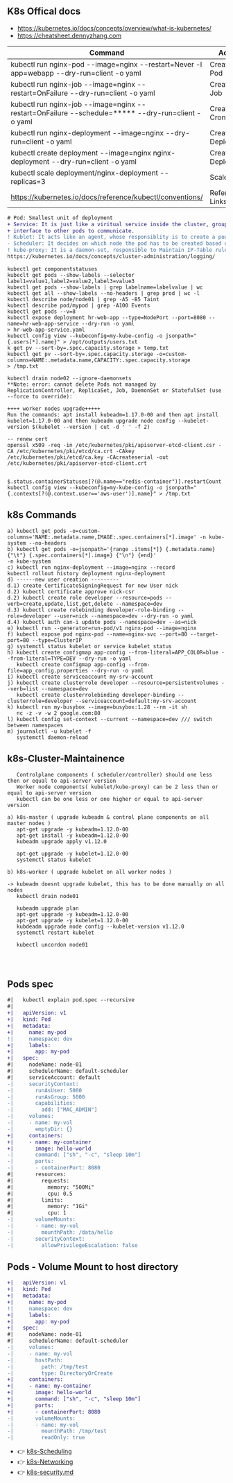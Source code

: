 ## K8s Offical docs
- https://kubernetes.io/docs/concepts/overview/what-is-kubernetes/
- https://cheatsheet.dennyzhang.com

| Command  | Action |
| ------------- | ------------- |
| kubectl run nginx-pod --image=nginx --restart=Never -l app=webapp --dry-run=client -o yaml  | Creates Pod  |
| kubectl run nginx-job --image=nginx --restart=OnFailure --dry-run=client -o yaml  | Creates Job  |
| kubectl run nginx-job --image=nginx --restart=OnFailure --schedule=***** --dry-run=client -o yaml  | Creates CronJob  |
| kubectl run nginx-deployment --image=nginx --dry-run=client -o yaml  | Creates Deployment  |
| kubectl create deployment --image=nginx nginx-deployment --dry-run=client -o yaml  | Creates Deployment  |
| kubectl scale deployment/nginx-deployment --replicas=3 | Scale |
| https://kubernetes.io/docs/reference/kubectl/conventions/ | Reference Links |

```diff
# Pod: Smallest unit of deployment
+ Service: It is just like a viritual service inside the cluster, groups a set of related pods and provides an 
+ interface to other pods to communicate.
! Kublet: It acts like an agent, whose responsiblity is to create a pod on an node and report to kube-api-server
- Scheduler: It decides on which node the pod has to be created based on node ranks ... 
! kube-proxy: It is a daemon-set, responsible to Maintain IP-Table rules for each service, to forward traffic between the pods across the cluster.
https://kubernetes.io/docs/concepts/cluster-administration/logging/
```

```
kubectl get componentstatuses
kubeclt get pods --show-labels --selector label1=value1,label2=value2,label3=value3
kubectl get pods --show-labels | grep labelname=labelvalue | wc
kubectl get all --show-labels --no-headers | grep prod | wc -l
kubectl describe node/node01 | grep -A5 -B5 Taint
kubectl describe pod/mypod | grep -A100 Events
kubectl get pods --v=8
kubectl expose deployment hr-web-app --type=NodePort --port=8080 --name=hr-web-app-service --dry-run -o yaml
> hr-web-app-service.yaml
kubectl config view --kubeconfig=my-kube-config -o jsonpath="{.users[*].name}" > /opt/outputs/users.txt
k get pv --sort-by=.spec.capacity.storage > temp.txt
kubectl get pv --sort-by=.spec.capacity.storage -o=custom-columns=NAME:.metadata.name,CAPACITY:.spec.capacity.storage 
> /tmp.txt

kubectl drain node02 --ignore-daemonsets
**Note: error: cannot delete Pods not managed by ReplicationController, ReplicaSet, Job, DaemonSet or StatefulSet (use --force to override):

++++ worker nodes upgrade+++++
Run the commands: apt install kubeadm=1.17.0-00 and then apt install kubelet=1.17.0-00 and then kubeadm upgrade node config --kubelet-version $(kubelet --version | cut -d ' ' -f 2)

-- renew cert 
openssl x509 -req -in /etc/kubernetes/pki/apiserver-etcd-client.csr -CA /etc/kubernetes/pki/etcd/ca.crt -CAkey /etc/kubernetes/pki/etcd/ca.key -CAcreateserial -out /etc/kubernetes/pki/apiserver-etcd-client.crt


$.status.containerStatuses[?(@.name=="redis-container")].restartCount
kubectl config view --kubeconfig=my-kube-config -o jsonpath="{.contexts[?(@.context.user=='aws-user')].name}" > /tmp.txt

```

## k8s Commands
```
a) kubectl get pods -o=custom-columns='NAME:.metadata.name,IMAGE:.spec.containers[*].image' -n kube-system --no-headers
b) kubectl get pods -o=jsonpath='{range .items[*]} {.metadata.name} {"\t"} {.spec.containers[*].image} {"\n"} {end}' 
-n kube-system
c) kubectl run nginx-deployment --image=nginx --record
kubectl rollout history deployment nginx-deployment
d) ------new user creation ---------
d.1) create CertificateSigningRequest for new User nick
d.2) kubectl certificate approve nick-csr
d.2) kubectl create role developer --resource=pods --verb=create,update,list,get,delete --namespace=dev
d.3) kubectl create rolebinding developer-role-binding --role=developer --user=nick --namespace=dev --dry-run -o yaml
d.4) kubectl auth can-i update pods --namespace=dev --as=nick
e) kubectl run --generator=run-pod/v1 nginx-pod --image=nginx
f) kubectl expose pod nginx-pod --name=nginx-svc --port=80 --target-port=80 --type=ClusterIP
g) systemctl status kubelet or service kubelet status
h) kubectl create configmap app-config --from-literal=APP_COLOR=blue --from-literal=TYPE=DEV --dry-run -o yaml
   kubectl create configmap app-config --from-file=app_config.properties --dry-run -o yaml
i) kubectl create serviceaccount my-srv-account 
j) kubectl create clusterrole developer --resource=persistentvolumes --verb=list --namespace=dev
   kubectl create clusterrolebinding developer-binding --clusterrole=developer --serviceaccount=default:my-srv-account
k) kubectl run my-busybox --image=busybox:1.28 --rm -it sh 
   nc -z -v -w 2 google.com:80
l) kubectl config set-context --current --namespace=dev /// switch between namespaces
m) journalctl -u kubelet -f
   systemctl daemon-reload
```

## k8s-Cluster-Maintainence

```
   Controlplane components ( scheduler/controller) should one less then or equal to api-server version
   Worker node components( kubelet/kube-proxy) can be 2 less than or equal to api-server version
   kubectl can be one less or one higher or equal to api-server version
   
a) k8s-master ( upgrade kubeadm & control plane components on all master nodes )
   apt-get upgrade -y kubeadm=1.12.0-00
   apt-get install -y kubeadm=1.12.0-00
   kubeadm upgrade apply v1.12.0
   
   apt-get upgrade -y kubelet=1.12.0-00
   systemctl status kubelet
   
b) k8s-worker ( upgrade kubelet on all worker nodes )

-> kubeadm doesnt upgrade kubelet, this has to be done manually on all nodes 
   kubectl drain node01
   
   kubeadm upgrade plan
   apt-get upgrade -y kubeadm=1.12.0-00
   apt-get upgrade -y kubelet=1.12.0-00
   kubdeadm upgrade node config --kubelet-version v1.12.0
   systemctl restart kubelet
   
   kubectl uncordon node01
   
   
   

```

## Pods spec
```diff
#|   kubectl explain pod.spec --recursive
#|
+|   apiVersion: v1
+|   kind: Pod
+|   metadata:
+|     name: my-pod
!|     namespace: dev
+|     labels:
+|       app: my-pod
+|   spec:
#|     nodeName: node-01
#|     schedulerName: default-scheduler
#|     serviceAccount: default
-|     securityContext:
-|       runAsUser: 5000
-|       runAsGroup: 5000
-|       capabilities:
-|         add: ["MAC_ADMIN"]
-|     volumes:
-|     - name: my-vol
-|       emptyDir: {}
+|     containers:
+|     - name: my-container
+|       image: hello-world
-|       command: ["sh", "-c", "sleep 10m"]
-|       ports:
-|       - containerPort: 8080  
#|       resources:
#|         requests:
#|           memory: "500Mi"
#|           cpu: 0.5
#|         limits:
#|           memory: "1Gi"
#|           cpu: 1
-|       volumeMounts:
-|       - name: my-vol
-|         mounthPath: /data/hello
-|       securityContext:
-|         allowPrivilegeEscalation: false

```
## Pods - Volume Mount to host directory
```diff
+|   apiVersion: v1
+|   kind: Pod
+|   metadata:
+|     name: my-pod
!|     namespace: dev
+|     labels:
+|       app: my-pod
+|   spec:
#|     nodeName: node-01
#|     schedulerName: default-scheduler
-|     volumes:
-|     - name: my-vol
-|       hostPath: 
-|         path: /tmp/test
-|         type: DirectoryOrCreate
+|     containers:
+|     - name: my-container
+|       image: hello-world
+|       command: ["sh", "-c", "sleep 10m"]
+|       ports:
+|       - containerPort: 8080  
-|       volumeMounts:
-|       - name: my-vol
-|         mounthPath: /tmp/test
-|         readOnly: true
```
- :point_right: [ k8s-Scheduling ](k8s-scheduling.md/)
- :point_right: [ k8s-Networking ](k8s-Networking.md/)
- :point_right: [ k8s-security.md ](k8s-security.md/)

